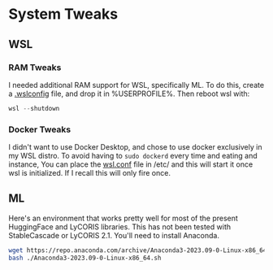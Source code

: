 # System Tweaks

## WSL 

### RAM Tweaks

I needed additional RAM support for WSL, specifically ML. To do this, create a [.wslconfig](./wslconfig) file, and drop it in %USERPROFILE%. Then reboot wsl with:

```powershell
wsl --shutdown
```

### Docker Tweaks

I didn't want to use Docker Desktop, and chose to use docker exclusively in my WSL distro. To avoid having to ```sudo dockerd``` every time and eating and instance, You can place the [wsl.conf](./wsl.conf) file in /etc/ and this will start it once wsl is initialized. If I recall this will only fire once.

## ML

Here's an environment that works pretty well for most of the present HuggingFace and LyCORIS libraries. This has not been tested with StableCascade or LyCORIS 2.1. You'll need to install Anaconda.

```bash
wget https://repo.anaconda.com/archive/Anaconda3-2023.09-0-Linux-x86_64.sh
bash ./Anaconda3-2023.09-0-Linux-x86_64.sh
```